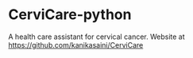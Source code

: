 # CerviCare-python
A health care assistant for cervical cancer.
Website at https://github.com/kanikasaini/CerviCare
